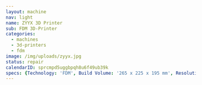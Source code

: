 ```yaml
---
layout: machine
nav: light
name: ZYYX 3D Printer
sub: FDM 3D-Printer
categories:
  - machines
  - 3d-printers
  - fdm
image: /img/uploads/zyyx.jpg
status: repair
calendarID: sprcmpd5uggbpqh8u6f49ub39k
specs: {Technology: 'FDM', Build Volume: '265 x 225 x 195 mm', Resolution: '50 microns', Materials: 'PLA, ABS', File Formats: '.stl .x3g', Software: 'Simplify3D'}
---
```

